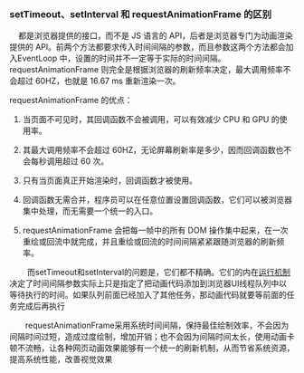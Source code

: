 ### setTimeout、setInterval 和 requestAnimationFrame 的区别

    都是浏览器提供的接口，而不是 JS 语言的 API，后者是浏览器专门为动画渲染提供的 API。前两个方法都要求传入时间间隔的参数，而且参数这两个方法都会加入EventLoop 中，设置的时间并不一定等于实际的时间间隔。requestAnimationFrame 则完全是根据浏览器的刷新频率决定，最大调用频率不会超过 60HZ，也就是 16.67 ms 重新渲染一次。

requestAnimationFrame 的优点：

1. 当页面不可见时，其回调函数不会被调用，可以有效减少 CPU 和 GPU 的使用率。

2. 其最大调用频率不会超过 60HZ，无论屏幕刷新率是多少，因而回调函数也不会每秒调用超过 60 次。

3. 只有当页面真正开始渲染时，回调函数才被使用。

4. 回调函数无需合并，程序员可以在任意位置设置回调函数，它们可以被浏览器集中处理，而无需要一个统一的入口。

5. requestAnimationFrame 会把每一帧中的所有 DOM 操作集中起来，在一次重绘或回流中就完成，并且重绘或回流的时间间隔紧紧跟随浏览器的刷新频率。

        而setTimeout和setInterval的问题是，它们都不精确。它们的内在[运行机制](http://www.cnblogs.com/xiaohuochai/p/5773183.html#anchor3)决定了时间间隔参数实际上只是指定了把动画代码添加到浏览器UI线程队列中以等待执行的时间。如果队列前面已经加入了其他任务，那动画代码就要等前面的任务完成后再执行

　　requestAnimationFrame采用系统时间间隔，保持最佳绘制效率，不会因为间隔时间过短，造成过度绘制，增加开销；也不会因为间隔时间太长，使用动画卡顿不流畅，让各种网页动画效果能够有一个统一的刷新机制，从而节省系统资源，提高系统性能，改善视觉效果
